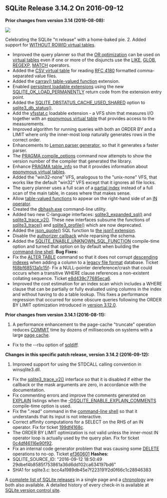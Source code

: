 ## SQLite Release 3\.14\.2 On 2016\-09\-12

**Prior changes from version 3\.14 (2016\-08\-08\):**



![](../images/sqlitepie.jpg)  

Celebrating the SQLite "π release"
with a home\-baked pie.
2. Added support for [WITHOUT ROWID virtual tables](../vtab.html#worid).
- Improved the query planner so that the [OR optimization](../optoverview.html#or_opt) can
 be used on [virtual tables](../vtab.html) even if one or more of the disjuncts
 use the [LIKE](../lang_expr.html#like), [GLOB](../lang_expr.html#glob), [REGEXP](../lang_expr.html#regexp), [MATCH](../lang_expr.html#match) operators.
- Added the [CSV virtual table](../csv.html) for reading
 [RFC 4180](https://www.ietf.org/rfc/rfc4180.txt) formatted comma\-separated
 value files.
- Added the [carray() table\-valued function](../carray.html) extension.
- Enabled [persistent loadable extensions](../loadext.html#persist) using the new
 [SQLITE\_OK\_LOAD\_PERMANENTLY](../rescode.html#ok_load_permanently) return code from the extension
 entry point.
- Added the [SQLITE\_DBSTATUS\_CACHE\_USED\_SHARED](../c3ref/c_dbstatus_options.html#sqlitedbstatuscacheusedshared) option to [sqlite3\_db\_status()](../c3ref/db_status.html).
- Add the
 [vfsstat.c](https://www.sqlite.org/src/artifact?ci=trunk&filename=ext/misc/vfsstat.c)
 loadable extension \- a VFS shim that measures I/O
 together with an [eponymous virtual table](../vtab.html#epovtab) that provides access to the measurements.
- Improved algorithm for running queries with both an ORDER BY and a LIMIT where
 only the inner\-most loop naturally generates rows in the correct order.
- Enhancements to [Lemon parser generator](../lemon.html), so that it generates a
 faster parser.
- The [PRAGMA compile\_options](../pragma.html#pragma_compile_options) command now attempts to show the version number
 of the compiler that generated the library.
- Enhance [PRAGMA table\_info](../pragma.html#pragma_table_info) so that it provides information about
 [eponymous virtual tables](../vtab.html#epovtab).
- Added the "win32\-none" VFS, analogous to the "unix\-none" VFS, that works like
 the default "win32" VFS except that it ignores all file locks.
- The query planner uses a full scan of a [partial index](../partialindex.html) instead of a
 full scan of the main table, in cases where that makes sense.
- Allow [table\-valued functions](../vtab.html#tabfunc2) to appear on the right\-hand side of an [IN operator](../lang_expr.html#in_op).
- Created the [dbhash.exe](../dbhash.html) command\-line utility.
- Added two new C\-language interfaces: [sqlite3\_expanded\_sql()](../c3ref/expanded_sql.html) and
 [sqlite3\_trace\_v2()](../c3ref/trace_v2.html). These new interfaces subsume the functions of
 [sqlite3\_trace()](../c3ref/profile.html) and [sqlite3\_profile()](../c3ref/profile.html) which are now deprecated.
- Added the [json\_quote()](../json1.html#jquote) SQL function to [the json1 extension](../json1.html).
- Disable the [authorizer callback](../c3ref/set_authorizer.html) while reparsing the schema.
- Added the [SQLITE\_ENABLE\_UNKNOWN\_SQL\_FUNCTION](../compile.html#enable_unknown_sql_function) compile\-time option and turned that
 option on by default when building the [command\-line shell](../cli.html).
**Bug Fixes:**
- Fix the [ALTER TABLE](../lang_altertable.html) command so that it does not corrupt [descending indexes](../lang_createindex.html#descidx)
 when adding a column to a [legacy file format](../pragma.html#pragma_legacy_file_format) database. Ticket
 [f68bf68513a1c15f](https://www.sqlite.org/src/info/f68bf68513a1c15f)- Fix a NULL\-pointer dereference/crash that could occurs when a transitive WHERE
 clause references a non\-existent collating sequence. Ticket
 [e8d439c77685eca6](https://www.sqlite.org/src/info/e8d439c77685eca6).
- Improved the cost estimation for an index scan which includes a WHERE clause
 that can be partially or fully evaluated using columns in the index and without
 having to do a table lookup. This fixes a performance regression that occurred
 for some obscure queries following the ORDER BY LIMIT optimization introduced
 in [version 3\.12\.0](../releaselog/3_12_0.html).


**Prior changes from version 3\.14\.1 (2016\-08\-11\):**


1. A performance enhancement to the page\-cache "truncate" operation
 reduces [COMMIT](../lang_transaction.html) time by dozens of milliseconds on systems with a
 large [page cache](../pragma.html#pragma_cache_size).
- Fix to the \-\-rbu option of [sqldiff](../sqldiff.html).


**Changes in this specific patch release, version 3\.14\.2 (2016\-09\-12\):**


1. Improved support for using the STDCALL calling convention in winsqlite3\.dll.
- Fix the [sqlite3\_trace\_v2()](../c3ref/trace_v2.html) interface so that it is disabled if either the
callback or the mask arguments are zero, in accordance with the documentation.
- Fix commenting errors and improve the comments generated on [EXPLAIN](../lang_explain.html) listings
when the [\-DSQLITE\_ENABLE\_EXPLAIN\_COMMENTS](../compile.html#enable_explain_comments) compile\-time option is used.
- Fix the ".read" command in the [command\-line shell](../cli.html) so that it understands
that its input is not interactive.
- Correct affinity computations for a SELECT on the RHS of an IN operator.
Fix for ticket [199df4168c](https://sqlite.org/src/info/199df4168c).
- The ORDER BY LIMIT optimization is not valid unless the inner\-most IN operator
loop is actually used by the query plan. Fix for
ticket [0c4df46116e90f92](https://sqlite.org/src/info/0c4df46116e90f92).
- Fix an internal code generator problem that was causing some [DELETE](../lang_delete.html) operations
to no\-op. Ticket [ef360601](https://sqlite.org/src/info/ef360601)
**Hashes:**
- SQLITE\_SOURCE\_ID: "2016\-09\-12 18:50:49 29dbef4b8585f753861a36d6dd102ca634197bd6"
- SHA1 for sqlite3\.c: bcc4a1989db45e7f223191f2d0f66c1c28946383



A [complete list of SQLite releases](../changes.html)
 in a single page and a [chronology](../chronology.html) are both also available.
 A detailed history of every
 check\-in is available at
 [SQLite version control site](https://www.sqlite.org/src/timeline).






